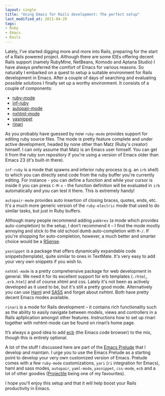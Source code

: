 ```yaml
---
layout: single
title: "Using Emacs for Rails development: The perfect setup"
last_modified_at: 2011-04-29
tags:
- Ruby
- Emacs
- Rails
---
```


Lately, I’ve started digging more and more into Rails, preparing for
the start of a Rails powered project. Although there are some IDEs
offering decent Rails support (namely RubyMine, NetBeans, Komodo and
Aptana Studio) I have always preferred the comfort of Emacs for
various reasons. So naturally I embarked on a quest to setup a
suitable environment for Rails development in Emacs. After a couple of
days of searching and evaluating possible solutions I finally set up a
worthy environment. It consists of a couple of components:

* [ruby-mode](http://svn.ruby-lang.org/cgi-bin/viewvc.cgi/trunk/misc/ruby-mode.el?view=log)
* [inf-ruby](http://svn.ruby-lang.org/cgi-bin/viewvc.cgi/trunk/misc/inf-ruby.el?view=log)
* [autopair-mode](http://code.google.com/p/autopair/)
* [nxhtml-mode](http://ourcomments.org/Emacs/nXhtml/doc/nxhtml.html)
* [yasnippet](http://code.google.com/p/yasnippet/)
* [rinari](http://rinari.rubyforge.org/)

As you probably have guessed by now `ruby-mode` provides support for
editing ruby source files. The mode is pretty feature complete and
under active development, headed by none other than Matz (Ruby's
creator) himself. I can only assume that Matz is an Emacs user
himself. You can get it from the ruby svn repository if you're using a
version of Emacs older than Emacs 23 (it's built-in there).

`inf-ruby` is a mode that spawns and inferior ruby process (e.g. an `irb` shell)
to which you can directly send code from the ruby buffer you're
currently editing. For instance - you can define a function and while
your cursor is inside it you can press `C-M-x` - the function definition
will be evaluated in `irb` automatically and you can test it there. This
is extremely handy!

`autopair-mode` provides auto insertion of closing braces, quotes,
ends, etc. It's a much more generic version of the `ruby-electric` mode
that used to do similar tasks, but just in Ruby buffers.

Although many people recommend adding `pabbrev` (a mode which
provides auto-completion) to the setup, I don’t recommend it – I find
the mode mostly annoying and stick to the old school dumb
auto-completion with `M-/`. If you're shopping for auto-completion,
however, a much better and smarter choice would be a
[RSense](http://cx4a.org/software/rsense/).

`yasnippet` is a package that offers dynamically expandable code
snippets(template), quite similar to ones in TextMate. It's very easy
to add your very own snippets if you wish to.

`nxhtml-mode` is a pretty comprehensive package for web development in
general. We need it for its excellent support for erb
templates (`.rhtml`, `.erb.html`) and of course xhtml and css. Lately it's
not been as actively developed as it used to be, but it's still a
pretty good mode. Alternatively you can use
[Haml](https://github.com/nex3/haml) and
[SASS](https://github.com/antonj/scss-mode) and forget about
nxhtml. Both have pretty decent Emacs modes available.

`rinari` is a mode for Rails development – it contains rich
functionality such as the ability to easily navigate between models,
views and controllers in a Rails apfplication amongst other
features. Instructions how to set up rinari together with nxhtml-mode
can be found on rinari’s home page.

It’s always a good idea to add [ecb](http://ecb.sourceforge.net/) (the Emacs code browser) to the mix,
though this is entirely optional.

A lot of the stuff I discussed here are part of the
[Emacs Prelude](https://github.com/bbatsov/prelude) that I
develop and maintain. I urge you to use the Emacs Prelude as a starting point to
develop your very own customized version of Emacs. Prelude comes with a
few `ruby-mode` customizations, `yari` (`ri` integration for Emacs), haml and
sass modes, `autopair`, `yaml-mode`, `yasnippet`, `css-mode`, `ecb` and a lot of
other goodies ([Projectile](https://github.com/bbatsov/projectile) being one of my favourites).

I hope you'll enjoy this setup and that it will help boost your Rails productivity in Emacs.
